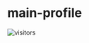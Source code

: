 # main-profile
![visitors](https://visitor-badge.glitch.me/badge?page_id=Baher-essam.Personal-Portfolio)
